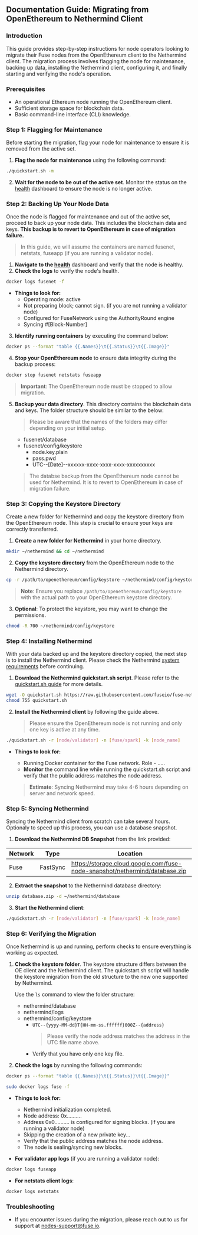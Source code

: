 ## Documentation Guide: Migrating from OpenEthereum to Nethermind Client

### Introduction

This guide provides step-by-step instructions for node operators looking to migrate their Fuse nodes from the OpenEthereum client to the Nethermind client. The migration process involves flagging the node for maintenance, backing up data, installing the Nethermind client, configuring it, and finally starting and verifying the node's operation.

### Prerequisites

- An operational Ethereum node running the OpenEthereum client.
- Sufficient storage space for blockchain data.
- Basic command-line interface (CLI) knowledge.

### Step 1: Flagging for Maintenance

Before starting the migration, flag your node for maintenance to ensure it is removed from the active set.

1. **Flag the node for maintenance** using the following command:

```bash
./quickstart.sh -m
```

2. **Wait for the node to be out of the active set**. Monitor the status on the [health](https://health.fuse.io/) dashboard to ensure the node is no longer active.

### Step 2: Backing Up Your Node Data

Once the node is flagged for maintenance and out of the active set, proceed to back up your node data. This includes the blockchain data and keys.
**This backup is to revert to OpenEthereum in case of migration failure.**

> In this guide, we will assume the containers are named fusenet, netstats, fuseapp (if you are running a validator node).

1. **Navigate to the [health](https://health.fuse.io/)** dashboard and verify that the node is healthy.
2. **Check the logs** to verify the node's health.

```bash
docker logs fusenet -f
```

- **Things to look for:**
  - Operating mode: active
  - Not preparing block; cannot sign. (if you are not running a validator node)
  - Configured for FuseNetwork using the AuthorityRound engine
  - Syncing #[Block-Number]

3. **Identify running containers** by executing the command below:

```bash
docker ps --format "table {{.Names}}\t{{.Status}}\t{{.Image}}"
```

4. **Stop your OpenEthereum node** to ensure data integrity during the backup process:

```bash
docker stop fusenet netstats fuseapp
```

> **Important**: The OpenEthereum node must be stopped to allow migration.

5. **Backup your data directory**. This directory contains the blockchain data and keys. The folder structure should be similar to the below:

   > Please be aware that the names of the folders may differ depending on your initial setup.

   - fusenet/database
   - fusenet/config/keystore
     - node.key.plain
     - pass.pwd
     - UTC--[Date]--xxxxxx-xxxx-xxxx-xxxx-xxxxxxxxxx

   > The databse backup from the OpenEthereum node cannot be used for Nethermind. It is to revert to OpenEthereum in case of migration failure.

### Step 3: Copying the Keystore Directory

Create a new folder for Nethermind and copy the keystore directory from the OpenEthereum node. This step is crucial to ensure your keys are correctly transferred.

1. **Create a new folder for Nethermind** in your home directory.

```bash
mkdir ~/nethermind && cd ~/nethermind
```

2. **Copy the keystore directory** from the OpenEthereum node to the Nethermind directory.

```bash
cp -r /path/to/openethereum/config/keystore ~/nethermind/config/keystore
```

> **Note**: Ensure you replace `/path/to/openethereum/config/keystore` with the actual path to your OpenEthereum keystore directory.

3. **Optional**: To protect the keystore, you may want to change the permissions.

```bash
chmod -R 700 ~/nethermind/config/keystore
```

### Step 4: Installing Nethermind

With your data backed up and the keystore directory copied, the next step is to install the Nethermind client. Please check the Nethermind [system requirements](https://docs.nethermind.io/get-started/system-requirements/) before continuing.

1. **Download the Nethermind quickstart.sh script**. Please refer to the [quickstart.sh guide](https://github.com/fuseio/fuse-network/tree/master/nethermind) for more details.

```bash
wget -O quickstart.sh https://raw.githubusercontent.com/fuseio/fuse-network/master/nethermind/quickstart.sh
chmod 755 quickstart.sh
```

2. **Install the Nethermind client** by following the guide above.
   > Please ensure the OpenEthereum node is not running and only one key is active at any time.

```bash
./quickstart.sh -r [node/validator] -n [fuse/spark] -k [node_name]
```

- **Things to look for:**

  - Running Docker container for the Fuse network. Role - .....
  - **Monitor** the command line while running the quickstart.sh script and verify that the public address matches the node address.

  > **Estimate**: Syncing Nethermind may take 4-6 hours depending on server and network speed.

### Step 5: Syncing Nethermind

Syncing the Nethermind client from scratch can take several hours. Optionaly to speed up this process, you can use a database snapshot.

1. **Download the Nethermind DB Snapshot** from the link provided:

| Network | Type     | Location                                                                    |
| ------- | -------- | --------------------------------------------------------------------------- |
| Fuse    | FastSync | https://storage.cloud.google.com/fuse-node-snapshot/nethermind/database.zip |

2. **Extract the snapshot** to the Nethermind database directory:

```bash
unzip database.zip -d ~/nethermind/database
```

3. **Start the Nethermind client**:

```bash
./quickstart.sh -r [node/validator] -n [fuse/spark] -k [node_name]
```

### Step 6: Verifying the Migration

Once Nethermind is up and running, perform checks to ensure everything is working as expected.

1. **Check the keystore folder**. The keystore structure differs between the OE client and the Nethermind client. The quickstart.sh script will handle the keystore migration from the old structure to the new one supported by Nethermind.

   Use the `ls` command to view the folder structure:

   - nethermind/database
   - nethermind/logs
   - nethermind/config/keystore
     - `UTC--{yyyy-MM-dd}T{HH-mm-ss.ffffff}000Z--{address}`
       > Please verify the node address matches the address in the UTC file name above.
     - Verify that you have only one key file.

2. **Check the logs** by running the following commands:

```bash
docker ps --format "table {{.Names}}\t{{.Status}}\t{{.Image}}"

sudo docker logs fuse -f
```

- **Things to look for:**

  - Nethermind initialization completed.
  - Node address: 0x..........
  - Address 0x0.......... is configured for signing blocks. (if you are running a validator node)
  - Skipping the creation of a new private key...
  - Verify that the public address matches the node address.
  - The node is sealing/syncing new blocks.

- **For validator app logs** (if you are running a validator node):

```bash
docker logs fuseapp
```

- **For netstats client logs**:

```bash
docker logs netstats
```

### Troubleshooting

- If you encounter issues during the migration, please reach out to us for support at nodes-support@fuse.io.
